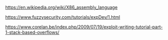 https://en.wikipedia.org/wiki/X86_assembly_language

https://www.fuzzysecurity.com/tutorials/expDev/1.html

https://www.corelan.be/index.php/2009/07/19/exploit-writing-tutorial-part-1-stack-based-overflows/